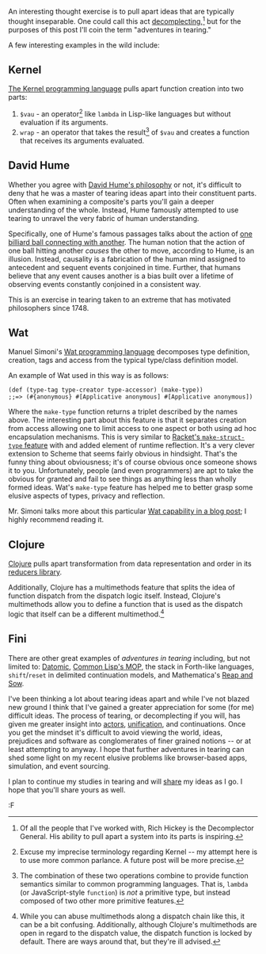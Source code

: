 An interesting thought exercise is to pull apart ideas that are typically thought inseparable.  One could call this act [decomplecting](http://www.infoq.com/presentations/Simple-Made-Easy),[^rh] but for the purposes of this post I'll coin the term "adventures in tearing."

A few interesting examples in the wild include:

## Kernel

[The Kernel programming language](http://web.cs.wpi.edu/~jshutt/kernel.html) pulls apart function creation into two parts:
  1. `$vau` - an operator[^op] like `lambda` in Lisp-like languages but without evaluation if its arguments.
  2. `wrap` - an operator that takes the result[^res] of `$vau` and creates a function that receives its arguments evaluated.

[^op]: Excuse my imprecise terminology regarding Kernel -- my attempt here is to use more common parlance. A future post will be more precise.

[^res]: The combination of these two operations combine to provide function semantics similar to common programming languages. That is, `lambda` (or JavaScript-style `function`) is *not* a primitive type, but instead composed of two other more primitive features.

## David Hume

Whether you agree with [David Hume's philosophy](http://www.constitution.org/dh/hume.htm) or not, it's difficult to deny that he was a master of tearing ideas apart into their constituent parts.  Often when examining a composite's parts you'll gain a deeper understanding of the whole.  Instead, Hume famously attempted to use tearing to unravel the very fabric of human understanding.

Specifically, one of Hume's famous passages talks about the action of [one billiard ball connecting with another](http://www.gutenberg.org/files/9662/9662-h/9662-h.htm). The human notion that the action of one ball hitting another *causes* the other to move, according to Hume, is an illusion. Instead, causality is a fabrication of the human mind assigned to antecedent and sequent events conjoined in time. Further, that humans believe that any event causes another is a bias built over a lifetime of observing events constantly conjoined in a consistent way.

This is an exercise in tearing taken to an extreme that has motivated philosophers since 1748.


## Wat

Manuel Simoni's [Wat programming language](https://github.com/manuel/wat-js) decomposes type definition, creation, tags and access from the typical type/class definition model.

An example of Wat used in this way is as follows:

    (def (type-tag type-creator type-accessor) (make-type))
	;;=> (#{anonymous} #[Applicative anonymous] #[Applicative anonymous])
	
Where the `make-type` function returns a triplet described by the names above.  The interesting part about this feature is that it separates creation from access allowing one to limit access to one aspect or	both using ad hoc encapsulation mechanisms.  This is very similar to [Racket's `make-struct-type` feature](http://docs.racket-lang.org/reference/creatingmorestructs.html) with and added element of runtime reflection. It's a very clever extension to Scheme that seems fairly obvious in hindsight.  That's the funny thing about obviousness; it's of course obvious once someone shows it to you.  Unfortunately, people (and even programmers) are apt to take the obvious for granted and fail to see things as anything less than wholly formed ideas.  Wat's `make-type` feature has helped me to better grasp some elusive aspects of types, privacy and reflection.

Mr. Simoni talks more about this particular [Wat capability in a blog post](http://axisofeval.blogspot.com/2012/08/schemes-missing-ingredient.html); I highly recommend reading it.


## Clojure

[Clojure](http://clojure.org) pulls apart transformation from data representation and order in its [reducers library](http://clojure.com/blog/2012/05/08/reducers-a-library-and-model-for-collection-processing.html).

Additionally, Clojure has a multimethods feature that splits the idea of function dispatch from the dispatch logic itself. Instead, Clojure's multimethods allow you to define a function that is used as the dispatch logic that itself can be a different multimethod.[^mm]

[^mm]: While you can abuse multimethods along a dispatch chain like this, it can be a bit confusing. Additionally, although Clojure's multimethods are open in regard to the dispatch value, the dispatch function is locked by default. There are ways around that, but they're ill advised.

## Fini

There are other great examples of *adventures in tearing* including, but not limited to: [Datomic](http://www.datomic.com), [Common Lisp's MOP](http://www.alu.org/mop/index.html), the stack in Forth-like languages, `shift`/`reset` in delimited continuation models, and Mathematica's [Reap and Sow](http://reference.wolfram.com/mathematica/tutorial/CollectingExpressionsDuringEvaluation.html).

I've been thinking a lot about tearing ideas apart and while I've not blazed new ground I think that I've gained a greater appreciation for some (for me) difficult ideas. The process of tearing, or decomplecting if you will, has given me greater insight into [actors](http://en.wikipedia.org/wiki/Actor_model), [unification](http://www.github.com/clojure/core.unify), and continuations.  Once you get the mindset it's difficult to avoid viewing the world, ideas, prejudices and software as conglomerates of finer grained notions -- or at least attempting to anyway.  I hope that further adventures in tearing can shed some light on my recent elusive problems like browser-based apps, simulation, and event sourcing.

I plan to continue my studies in tearing and will [share](http://www.complected.org/) my ideas as I go.  I hope that you'll share yours as well.

:F

[^rh]: Of all the people that I've worked with, Rich Hickey is the Decomplector General.[^st]  His ability to pull apart a system into its parts is inspiring.

[^st]: Decomplector General sounds like a character in the *[Book of the New Sun series](http://en.wikipedia.org/wiki/The_Book_of_the_New_Sun)*.